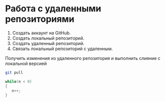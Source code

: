 # **Работа с удаленными репозиториями**

1. Создать аккаунт на GitHub.
2. Создать локальный репозиторий.
3. Создать удаленный репозиторий.
4. Связать локальный репозиторий с удаленным.

Получить изменения из удаленного репозитория и выполнить слияние с локальной версией
```bash
git pull
```
```C#
while(n < 0)
{
   n++;
}
```
